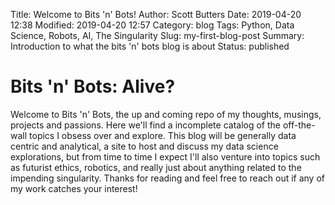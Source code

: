 Title: Welcome to Bits 'n' Bots!
Author: Scott Butters
Date: 2019-04-20 12:38
Modified: 2019-04-20 12:57
Category: blog
Tags: Python, Data Science, Robots, AI, The Singularity
Slug: my-first-blog-post
Summary: Introduction to what the bits 'n' bots blog is about
Status: published

# Bits 'n' Bots: Alive?

Welcome to Bits 'n' Bots, the up and coming repo of my thoughts, musings, projects and passions. Here we'll find a incomplete catalog of the off-the-wall topics I obsess over and explore. This blog will be generally data centric and analytical, a site to host and discuss my data science explorations, but from time to time I expect I'll also venture into topics such as futurist ethics, robotics, and really just about anything related to the impending singularity. Thanks for reading and feel free to reach out if any of my work catches your interest!